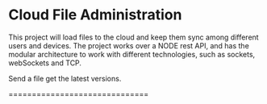 Cloud File Administration
==============================

This project will load files to the cloud and keep them sync among different users and devices. 
The project works over a NODE rest API, and has the modular architecture to work with different technologies, such as sockets, webSockets and TCP.

Send a file get the latest versions. 

==============================
